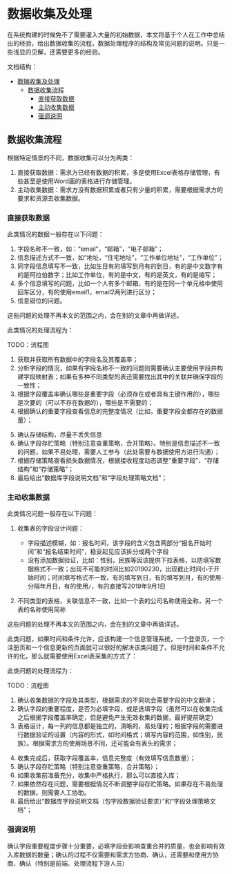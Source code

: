 # 数据收集及处理

在系统构建的时候免不了需要灌入大量的初始数据，本文将基于个人在工作中总结出的经验，给出数据收集的流程，数据处理程序的结构及常见问题的说明。只是一些浅显的见解，还需要更多的经验。

文档结构：

<!-- TOC -->

- [数据收集及处理](#数据收集及处理)
    - [数据收集流程](#数据收集流程)
        - [直接获取数据](#直接获取数据)
        - [主动收集数据](#主动收集数据)
        - [强调说明](#强调说明)

<!-- /TOC -->

## 数据收集流程

根据特定情景的不同，数据收集可以分为两类：

1. 直接获取数据：需求方已经有数据的积累，多是使用Excel表格存储管理，有些甚至是使用Word画的表格进行存储管理。
2. 主动收集数据：需求方没有数据积累或者只有少量的积累，需要根据需求方的要求和资源去收集数据。

### 直接获取数据

此类情况的数据一般存在以下问题：

1. 字段名称不一致，如：“email”，“邮箱”，“电子邮箱”；
2. 信息描述方式不一致，如“地址，“住宅地址”，“工作单位地址”，“工作单位”；
3. 同字段信息填写不一致，比如生日有的填写到月有的到日，有的是中文数字有的是阿拉伯数字；比如工作单位，有的是中文，有的是英文，有的是缩写；
4. 多个信息填写的问题，比如一个人有多个邮箱，有的是在同一个单元格中使用回车区分，有的使用email1，email2两列进行区分；
5. 信息错位的问题。

这些问题的处理不再本文的范围之内，会在别的文章中再做详述。

此类情况的处理流程为：

TODO：流程图

<!-- ！！！了解数据情况 -->
1. 获取并获取所有数据中的字段名及其覆盖率；
2. 分析字段的情况，如果有字段名称不一致的问题则需要确认主要使用字段并构建字段映射表；如果有多种不同类型的表还需要找出其中的关联并确保字段的一致性；
3. 根据字段覆盖率确认哪些是重要字段（必须存在或者具有主键作用的），哪些是次要的（可以不存在数据的），哪些是不需要的；
4. 根据确认的重要字段查看信息的完整度情况（比如，重要字段全都存在的数据量）；

<!-- ！！！确认存储策略 -->
5. 确认存储结构，尽量不丢失信息
6. 确认字段存贮策略（特别注意查重策略，合并策略）。特别是信息描述不一致的问题，如果不易处理，需要人工参与（此处需要与数据使用方进行沟通）；
7. 根据存储策略查看损失数据情况，根据接收程度动态调整“重要字段”、“存储结构”和“存储策略”；
8. 最后给出“数据库字段说明文档”和“字段处理策略文档”；

### 主动收集数据

此类情况问题一般存在以下问题：

1. 收集表的字段设计问题：
   - 字段描述模糊，如：报名时间，该字段的含义包含两部分“报名开始时间”和“报名结束时间”，稳妥起见应该拆分成两个字段
   - 没有添加数据验证，比如：性别，民族等因该提供下拉表格，以防填写数据格式不一致；出现不可能的时间比如20190230，出现截止时间小于开始时间；时间填写格式不一致，有的填写到日，有的填写到月，有的使用`-`分隔年月日，有的使用`/`，有的直接写2019年9月1日

2. 不同类型的表格，关联信息不一致，比如一个表的公司名称使用全称，另一个表的名称使用简称

这些问题的处理不再本文的范围之内，会在别的文章中再做详述。

此类问题，如果时间和条件允许，应该构建一个信息管理系统，一个登录页，一个注册页和一个信息更新的页面就可以很好的解决该类问题了。但是时间和条件不允许的化，那么就需要使用Excel表采集的方式了：

此类问题的处理流程为：

TODO：流程图

<!-- 收集前 -->
1. 确认收集数据的字段及其类型，根据需求的不同坑会需要字段的中文翻译；
2. 确认字段的重要程度，是否为必填字段，或是选填字段（虽然可以在收集完成之后根据字段覆盖率确定，但是避免产生无效收集的数据，最好提前确定）
3. 表格设计，每一列的信息都是独立的，清晰的，易处理的；根据字段的需要进行数据验证的设置（内容的形式，如时间格式；填写内容的范围，如性别，民族）。根据需求方的使用场景不同，还可能会有表头的需求；

<!-- 收集后 -->
4. 收集完成后，获取字段覆盖率，信息完整度（有效填写信息数量）；
5. 确认字段存贮策略（特别注意查重策略，合并策略）；
6. 如果收集前准备充分，收集中严格执行，那么可以直接入库；
7. 如果依然存在问题，需要根据情况不断调整字段存贮策略。如果存在不易处理的数据，则需要人工协助。
8. 最后给出“数据库字段说明文档（包字段数据验证要求）”和“字段处理策略文档”；

### 强调说明

确认字段重要程度步骤十分重要，必填字段会影响查重合并的质量，也会影响有效入库数据的数量；确认的过程不仅需要和需求方协商、确认，还需要和使用方协商、确认（特别是前端、处理流程下游人员）

